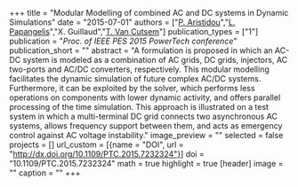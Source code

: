 +++
title = "Modular Modelling of combined AC and DC systems in Dynamic Simulations"
date = "2015-07-01"
authors = ["[P. Aristidou](https://www.paristidou.info)","[L. Papangelis](http://scholar.google.ch/citations?user=cZakW7oAAAAJ&hl=en)","X. Guillaud","[T. Van Cutsem](http://www.montefiore.ulg.ac.be/~vct/)"]
publication_types = ["1"]
publication = "_Proc. of IEEE PES 2015 PowerTech conference_"
publication_short = ""
abstract = "A formulation is proposed in which an AC-DC system is modeled as a combination of AC grids, DC grids, injectors, AC two-ports and AC/DC converters, respectively. This modular modelling facilitates the dynamic simulation of future complex AC/DC systems. Furthermore, it can be exploited by the solver, which performs less operations on components with lower dynamic activity, and offers parallel processing of the time simulation. This approach is illustrated on a test system in which a multi-terminal DC grid connects two asynchronous AC systems, allows frequency support between them, and acts as emergency control against AC voltage instability."
image_preview = ""
selected = false
projects = []
url_custom = [{name = "DOI", url = "http://dx.doi.org/10.1109/PTC.2015.7232324"}]
doi = "10.1109/PTC.2015.7232324"
math = true
highlight = true
[header]
image = ""
caption = ""
+++

